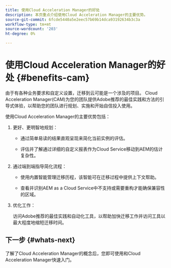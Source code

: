 ```yaml
---
title: 使用Cloud Acceleration Manager的好处
description: 本页重点介绍使用Cloud Acceleration Manager的主要优势。
source-git-commit: 6fcde5440a5e2eec57b69b14dca93192634b3c3a
workflow-type: tm+mt
source-wordcount: '203'
ht-degree: 0%

---
```



# 使用Cloud Acceleration Manager的好处 {#benefits-cam}

由于有各种业务要求和自定义设置，迁移到云可能是一个涉及的项目。 Cloud Acceleration Manager(CAM)为您的团队提供Adobe推荐的最佳实践和方法的引导式体验，以帮助您的团队进行规划、实施和开始自信投入使用。

使用Cloud Acceleration Manager的主要优势包括：

1. 更好、更明智地规划：

   * 通过简单易读的结果直观呈现来简化当前实例的评估。

   * 评估并了解通过详细的自定义报表作为Cloud Service移动到AEM的估计复杂性。

1. 通过端到端指导简化流程：

   * 使用内置智能管理迁移历程，该智能可在迁移过程中提供上下文帮助。

   * 查看并识别AEM as a Cloud Service中不支持或需要重构才能确保兼容性的区域。

1. 优化工作：

   访问Adobe推荐的最佳实践和自动化工具，以帮助加快迁移工作并访问工具以最大程度地缩短迁移时间。

## 下一步 {#whats-next}

了解了Cloud Acceleration Manager的概念后，您即可使用和Cloud Acceleration Manager快速入门。